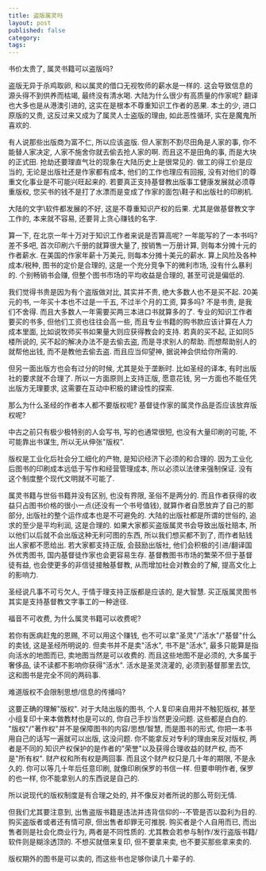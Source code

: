 ```yaml
---
title: 盗版属灵吗
layout: post
published: false
category: 
tags:
---
```


书价太贵了, 属灵书籍可以盗版吗?

盗版无异于杀鸡取卵, 和以属灵的借口无视牧师的薪水是一样的. 这会导致信息的源头得不到供养而枯竭, 最终没有清水喝. 大陆为什么很少有高质量的作家呢? 翻译也大多也是从港澳引进的, 这实在是根本不尊重知识工作者的恶果. 本土的少, 进口原版的又贵, 这反过来又成为了属灵人士盗版的理由, 如此恶性循环, 实在是魔鬼所喜欢的.

有人说那些出版商为富不仁, 所以应该盗版. 但人家割不割尽田角是人家的事, 你不能替人家决定, 人家不施舍你就去偷去抢人家的啊. 而且这不是田角的事, 而是大块的正式田. 抢劫还要理直气壮的现象在大陆历史上是很常见的. 做工的得工价是应当的, 无论是出版社还是作家都有成本, 他们的工作也理应有回报, 没有对他们的尊重文化事业是不可能兴旺起来的. 若要真正支持基督教出版事工健康发展就必须尊重版权, 您买书的钱不是打了水漂而是变成了作家的面包\鞋子和出版社的印刷机.

大陆的文字\软件都发展的不好, 这是不尊重知识产权的后果. 尤其是做基督教文字工作的, 本来就不容易, 还要背上贪心赚钱的名字.

算一下, 在北京一年十万对于知识工作者来说是否算高呢? 一年能写的了一本书吗? 差不多吧, 首次印刷六千册的就算很大量了, 按销售一万册计算, 则每本分摊十元的作者薪水. 在美国的作家年薪十万美元, 则每本分摊十美元的薪水. 算上风险及各种成本/税种, 图书的定价是合理的, 这是一个充分竞争下的微利市场, 没有什么暴利的. 个别畅销书会赚, 但整个图书市场的平均收益是合理的, 甚至可说是偏低的.

我们觉得书贵是因为有个盗版做对比, 其实并不贵, 绝大多数人也不是买不起. 20美元的书, 一年买十本也不过是一千五, 不过半个月的工资, 算多吗? 不是书贵, 是我们不舍得. 而且大多数人一年需要买两三本进口书就算多的了. 专业的知识工作者要买的书多, 但他们工资也往往会高一些, 而且专业书籍的购书款应该计算在人力成本里面, 比如说牧师买书如果量大则应获得教会的支持. 若真的买不起, 正如同5楼所说的, 买不起的解决办法不是去偷去盗, 而是寻求别人的帮助. 而想帮助别人的就帮他出钱, 而不是教他去偷去盗. 而且应当仰望神, 据说神会供给你所需的.

但另一面出版方也会有过分的时候, 尤其是处于垄断时. 比如圣经的译本, 有时出版社的要求就不合理了. 所以一方面原则上支持正版, 愿意花钱, 另一方面也不能任凭出版方无理要求, 这需要在互动中积极的建设性的探索.

那么为什么圣经的作者本人都不要版权呢? 基督徒作家的属灵作品是否应该放弃版权呢?

中古之前只有极少极特别的人会写书, 写的也通常很短, 也没有大量印刷的可能, 不可能靠出书谋生, 所以无从伸张"版权".

版权是工业化后社会分工细化的产物, 是知识经济下必须的和合理的. 因为工业化后图书的印刷成本远低于写作和经营管理成本, 所以必须以法律来强制保证. 没有这个制度整个现代文明就不可能了.

属灵书籍与世俗书籍并没有区别, 也没有界限, 圣俗不是两分的. 而且作者获得的收益只占图书价格的很小一点(还没有一个书号值钱), 就算作者自愿放弃了自己的那部分, 出版社的整个运作成本也是不可避免的. 大陆的出版社都是所谓的世俗的, 追求的至少是平均利润, 这是合理的. 如果大家都买盗版属灵书会导致出版社赔本, 所以他们以后就不会出版这种无利可图的东西, 所以我们想买都不到了, 而作者贴钱出人家都不愿给出. 若大家都支持正版, 会鼓励出版社, 他们会积极的引进/翻译国外优秀图书, 国内基督徒作家也会更容易生存. 基督教图书市场的繁荣不但于基督徒有益, 也会使更多的非信徒接触基督教, 从而增加社会对教会的了解, 提高文化上的影响力.

圣经说凡事不可亏欠人, 于情于理支持正版都是应该的, 是大智慧. 买正版属灵图书其实是支持基督教文字事工的一种途径.

福音不可收费, 为什么属灵书籍可以收费呢?

若你有医病赶鬼的恩赐, 不可以用这个赚钱, 也不可以拿"圣灵"/"活水"/"基督"什么的卖钱, 这是圣经所明说的. 但卖书并不是卖"活水", 书不是"活水", 最多只能算是指向活水的地图而已, 卖地图当然是可以收费的. 而且这些地图不是必须的, 大多属于奢侈品, 读不读都不影响你获得"活水". 活水是圣灵浇灌的, 必须到基督那里去饮, 这和图书是完全不同的两码事. 

难道版权不会限制思想/信息的传播吗?

这要正确的理解"版权". 对于大陆出版的图书, 个人复印来自用并不触犯版权, 甚至小组复印十来本做教材也是可以的, 你自己手抄当然更没问题. 这些都是白白的. "版权"/"著作权"并不是保障图书的内容/思想/智慧, 而是图书的形式, 你把一本书用自己的话写一遍就可以出版, 这没问题. 你不能拿反对专利的理由来反对版权, 两者是不同的.知识产权保护的是作者的"荣誉"以及获得合理收益的财产权, 而不是"所有权". 财产权和所有权是两回事. 而且这个财产权只是几十年的期限, 不是永久的. 你可以等几十年后任意印刷, 就像印刷保罗的书信一样. 但要申明作者, 保罗的也一样, 你不能拿别人的东西说是自己的.

所以说现代的版权制度是有合理之处的, 并不像反对者所说的那么苛刻无情.

但我们尤其要注意到, 出售盗版书籍是违法并违背信仰的--不管是否以盈利为目的. 购买盗版者或者还有情可原, 但出售者却罪无可推脱. 购买者是个人自用而已, 而出售者则是社会化商业行为, 两者是不同性质的. 尤其教会若参与制作/发行盗版书籍/软件则是糊涂透顶的. 不想买就借来复印, 但不要拿来卖, 也不要买那些拿来卖的. 

版权期外的图书是可以卖的, 而这些书也足够你读几十辈子的.
